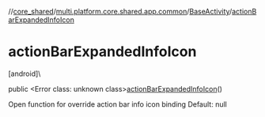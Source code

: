 //[core_shared](../../../index.md)/[multi.platform.core.shared.app.common](../index.md)/[BaseActivity](index.md)/[actionBarExpandedInfoIcon](action-bar-expanded-info-icon.md)

# actionBarExpandedInfoIcon

[android]\

public &lt;Error class: unknown class&gt;[actionBarExpandedInfoIcon](action-bar-expanded-info-icon.md)()

Open function for override action bar info icon binding Default: null

